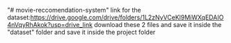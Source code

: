 "# movie-reccomendation-system" 
link for the dataset:https://drive.google.com/drive/folders/1L2zNyVCeKl9MiWXqEDAIO4nVqyRhAkok?usp=drive_link
download these 2 files and save it inside the "dataset" folder and save it inside the project folder
